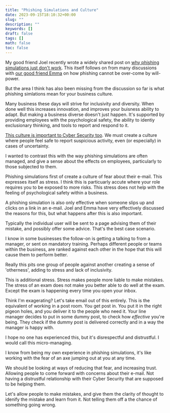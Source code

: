 ```yaml
---
title: "Phishing Simulations and Culture"
date: 2023-09-15T18:10:32+00:00
slug: ""
description: ""
keywords: []
draft: false
tags: []
math: false
toc: false
---
```


My good friend Joel recently wrote a widely shared post on [why phishing simulations just don't work](https://joelgsamuel.medium.com/what-i-mean-by-defence-in-depth-cybersecurity-6ac07f89ad89). This itself follows on from many discussions with [our good friend Emma](https://twitter.com/EmmaWicksCyber) on how phishing cannot be over-come by will-power.

But the area I think has also been missing from the discussion so far is what phishing simlations mean for your business culture.

Many business these days will strive for inclusivity and diversity. When done well this increases innovation, and improves your buisness ability to adapt. But making a business diverse doesn't just happen. It's supported by providing employees with the psychological safety, the ability to identiy exclusionary thinking, and tools to report and respond to it.

[This culture is important to Cyber Security too](https://cyberempathy.org/episodes/creating-psychological-safety-in-cybersecurity). We must create a culture where people feel safe to report suspicious activity, even (or especially) in cases of uncertainty.

I wanted to contrast this with the way phishing simulations are often managed, and give a sense about the effects on employees, particularly to those subjected to them.

Phishing simulations first of create a culture of fear about their e-mail. This expresses itself as stress. I think this is particuarly accute where your role requires you to be exposed to more risks. This stress does not help with the feeling of  psychological safety within a business.

A phishing simulation is also only effective when someone slips up and clicks on a link in an e-mail. Joel and Emma have very effectively discussed the reasons for this, but what happens after this is also important.

Typically the individual user will be sent to a page advising them of their mistake, and possibly offer some advice. That's the best case scenario.

I know in some businesses the follow-on is getting a talking to from a manager, or sent on mandatory training. Perhaps different people or teams within the business, are ranked against each other in the hope that this will cause them to perform better.

Really this pits one group of people against another creating a sense of 'otherness', adding to stress and lack of inclusivity.

This is additional stress. Stress makes people more liable to make mistakes. The stress of an exam does not make you better able to do well at the exam. Except the exam is happening every time you open your inbox.

Think I'm exagerating? Let's take email out of this entirely. This is the equivalent of working in a post room. You get post in. You put it in the right pigeon holes, and you deliver it to the people who need it. Your line manager decides to put in some dummy post, to check how _effective_ you're being. They check if the dummy post is delivered correctly and in a way the manager is happy with.

I hope no one has experienced this, but it's disrespectful and distrustful. I would call this micro-managing.

I know from being my own experience in phishing simulations, it's like working with the fear of an axe jumping out at you at any time.

We should be looking at ways of reducing that fear, and increasing trust. Allowing people to come forward with concerns about their e-mail. Not having a distrustful relationship with their Cyber Security that are supposed to be helping them.

Let's allow people to make mistakes, and give them the clarity of thought to idenify the mistake and learn from it. Not telling them off a the chance of something going wrong.